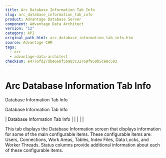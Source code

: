 ```yaml
---
title: Arc Database Information Tab Info
slug: arc_database_information_tab_info
product: Advantage Database Server
component: Advantage Data Architect
version: "12"
category: API
original_path_html: arc_database_information_tab_info.htm
source: Advantage CHM
tags:
  - arc
  - advantage-data-architect
checksum: e4776fd27dbe668f5ba83c32769f950b5ce8c503
---
```


# Arc Database Information Tab Info

Database Information Tab Info

Database Information Tab Info

| Database Information Tab Info |  |  |  |  |

This tab displays the Database Information screen that displays information for some of the main configurable items. These configurable items are: Users, Connections, Work Areas, Tables, Index Files, Data Locks, and Worker Threads. Status columns provide additional information about each of these configurable items.
